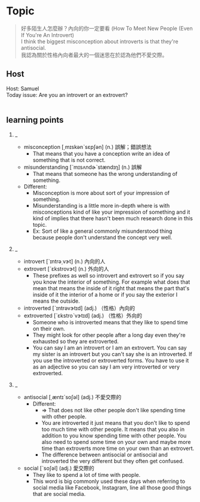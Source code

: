 # Topic

> 好多陌生人怎麼辦？內向的你一定要看 (How To Meet New People (Even If You're An Introvert) <br>
> I think the biggest misconception about introverts is that they're antisocial. <br>
> 我認為關於性格內向者最大的一個迷思在於認為他們不愛交際。 <br>

## Host
Host: Samuel
<br>Today issue: Are you an introvert or an extrovert?
<br><br>
## learning points
1. _
	* misconception  [͵mɪskənˋsɛpʃən]  (n.)  誤解；錯誤想法
        - That means that you have a conception write an idea of something that is not correct.
	* misunderstanding  [ˋmɪsʌndɚˋstændɪŋ]  (n.)  誤解
        - That means that someone has the wrong understanding of something.
    * Different:
        - Misconception is more about sort of your impression of something.
        - Misunderstanding is a little more in-depth where is with misconceptions kind of like your impression of something and it kind of implies that there hasn't been much research done in this topic.
        - Ex: Sort of like a general commonly misunderstood thing because people don't understand the concept very well.

2. _
	* introvert  [ˋɪntrə͵vɝt]  (n.)  內向的人
	* extrovert  [ˋɛkstrovɝt]  (n.)  外向的人
        - These prefixes as well so introvert and extrovert so if you say you know the interior of something. For example what does that mean that means the inside of it right that means the part that's inside of it the interior of a home or if you say the exterior I means the outside.
	* introverted  [ˋɪntrəvɝtɪd]  (adj.)  （性格）內向的
	* extroverted  [ˋɛkstroˋvɝtɪd]  (adj.)  （性格）外向的
        - Someone who is introverted means that they like to spend time on their own.
        - They might look for other people after a long day even they're exhausted so they are extroverted.
        - You can say I am an introvert or I am an extrovert. You can say my sister is an introvert but you can't say she is an introverted. If you use the introverted or extroverted forms. You have to use it as an adjective so you can say I am very introverted or very extroverted.

3. _
	* antisocial  [͵æntɪˋsoʃəl]  (adj.)  不愛交際的
        - Different:
            + => That does not like other people don't like spending time with other people.
            + You are introverted it just means that you don't like to spend too much time with other people. It means that you also in addition to you know spending time with other people. You also need to spend some time on your own and maybe more time than extroverts more time on your own than an extrovert.
            + The difference between antisocial or antisocial and introverted the very different but they often get confused.
	* social  [ˋsoʃəl]  (adj.)  愛交際的
        - They like to spend a lot of time with people.
        - This word is big commonly used these days when referring to social media like Facebook, Instagram, line all those good things that are social media.
